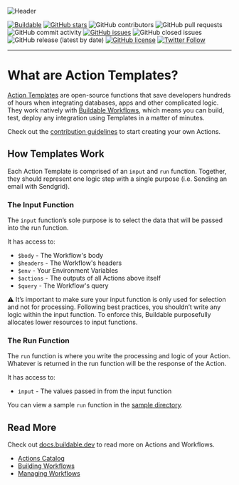 ![Header](https://assets.buildable.dev/catalog/graphics/one-api-100-integrations.png)

[![Buildable](https://assets.buildable.dev/buildable-logos/powered-by-buildable.svg)](https://buildable.dev) [![GitHub stars](https://img.shields.io/github/stars/buildable/actions)](https://github.com/buildable/actions/stargazers) ![GitHub contributors](https://img.shields.io/github/contributors/buildable/actions) ![GitHub pull requests](https://img.shields.io/github/issues-pr-raw/buildable/actions) ![GitHub commit activity](https://img.shields.io/github/commit-activity/m/buildable/actions) [![GitHub issues](https://img.shields.io/github/issues/buildable/actions)](https://github.com/buildable/actions/issues) ![GitHub closed issues](https://img.shields.io/github/issues-closed/buildable/actions) ![GitHub release (latest by date)](https://img.shields.io/github/v/release/buildable/actions) [![GitHub license](https://img.shields.io/github/license/buildable/actions)](https://github.com/buildable/actions) [![Twitter Follow](https://img.shields.io/twitter/follow/BuildableHQ?style=social)](https://twitter.com/BuildableHQ)

---

# What are Action Templates?

[Action Templates](/catalog/) are open-source functions that save developers hundreds of hours when integrating databases, apps and other complicated logic. They work natively with [Buildable Workflows](https://docs.buildable.dev/workflows/building-workflows), which means you can build, test, deploy any integration using Templates in a matter of minutes.

Check out the [contribution guidelines](CONTRIBUTING.md) to start creating your own Actions. 

## How Templates Work

Each Action Template is comprised of an `input` and `run` function. Together, they should represent one logic step with a single purpose (i.e. Sending an email with Sendgrid).

### The Input Function
The `input` function’s sole purpose is to select the data that will be passed into the run function.

It has access to:

- `$body` - The Workflow's body
- `$headers` - The Workflow's headers
- `$env` - Your Environment Variables
- `$actions` - The outputs of all Actions above itself
- `$query` - The Workflow's query

⚠️ It’s important to make sure your input function is only used for selection and not for processing. Following best practices, you shouldn’t write any logic within the input function. To enforce this, Buildable purposefully allocates lower resources to input functions.

### The Run Function
The `run` function is where you write the processing and logic of your Action. Whatever is returned in the run function will be the response of the Action.

It has access to:

- `input` - The values passed in from the input function

You can view a sample `run` function in the [sample directory](/sample/).

## Read More

Check out [docs.buildable.dev](https://docs.buildable.dev) to read more on Actions and Workflows.
- [Actions Catalog](https://docs.buildable.dev/connections/action-catalog)
- [Building Workflows](https://docs.buildable.dev/workflows/building-workflows)
- [Managing Workflows](https://docs.buildable.dev/workflows/managing-workflows)

